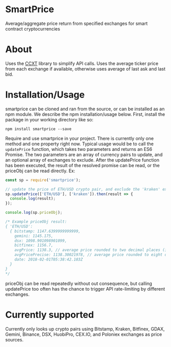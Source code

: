 # SmartPrice
Average/aggregate price return from specified exchanges for smart contract cryptocurrencies

# About
Uses the [CCXT](https://github.com/ccxt/ccxt) library to simplify API calls. Uses the average ticker price from each exchange if available, otherwise uses average of last ask and last bid.

# Installation/Usage

smartprice can be cloned and ran from the source, or can be installed as an npm module. We describe the npm installation/usage below. First, install the package in your working directory like so:

```
npm install smartprice --save
```

Require and use smartprice in your project. There is currently only one method and one property right now. Typical usage would be to call the `updatePrice` function, which takes two parameters and returns an ES6 Promise. The two parameters are an array of currency pairs to update, and an optional array of exchanges to exclude. After the updatePrice function has been executed, the result of the resolved promise can be read, or the priceObj can be read directly. Ex:

```javascript
const sp = require('smartprice');

// update the price of ETH/USD crypto pair, and exclude the 'kraken' exchange from pricing
sp.updatePrice(['ETH/USD'], ['kraken']).then(result => {
  console.log(result);
});

console.log(sp.priceObj);

/* Example priceObj result:
{ 'ETH/USD':
  { bitstamp: 1147.6399999999999,
    gemini: 1145.175,
    dsx: 1098.901098901099,
    bitfinex: 1156.7,
    avgPrice: 1138.3, // average price rounded to two decimal places (ideal for fiat pairs)
    avgPricePrecise: 1138.30021978, // average price rounded to eight decimal places (common precision amongst cryptos)
    date: 2018-02-01T05:38:42.103Z
  }
}
*/
```

priceObj can be read repeatedly without out consequence, but calling updatePrice too often has the chance to trigger API rate-limiting by different exchanges.

# Currently supported

Currently only looks up crypto pairs using Bitstamp, Kraken, Bitfinex, GDAX, Gemini, Binance, DSX, HuobiPro, CEX.IO, and Poloniex exchanges as price sources.
